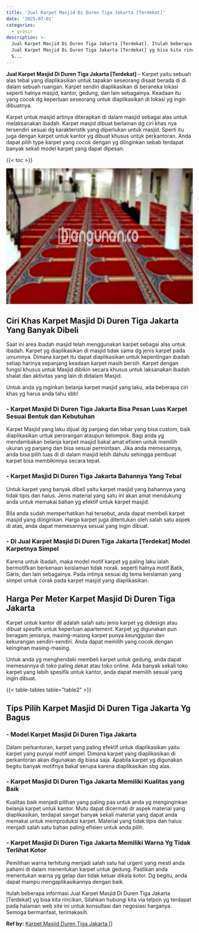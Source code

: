 ```yaml
---
title: 'Jual Karpet Masjid Di Duren Tiga Jakarta [Terdekat]'
date: '2025-07-01'
categories:
  - grosir
description: >-
  Jual Karpet Masjid Di Duren Tiga Jakarta [Terdekat]. Itulah beberapa informasi
  Jual Karpet Masjid Di Duren Tiga Jakarta [Terdekat] yg bisa kita rincikan,
  S...
---
```


**Jual Karpet Masjid Di Duren Tiga Jakarta \[Terdekat\]** – Karpet yaitu sebuah alas tebal yang diaplikasikan untuk tapakan seseorang disaat berada di di dalam sebuah ruangan. Karpet sendiri diaplikasikan di beraneka lokasi seperti halnya masjid, kantor, gedung, dan lain sebagainya. Keadaan itu yang cocok dg keperluan seseorang untuk diaplikasikan di lokasi yg ingin dibuatnya.

Karpet untuk masjid artinya diterapkan di dalam masjid sebagai alas untuk melaksanakan ibadah. Karpet masjid dibuat berlainan dg ciri khas nya tersendiri sesuai dg karakteristik yang diperlukan untuk masjid. Sperti itu juga dengan karpet untuk kantor yg dibuat khusus untuk perkantoran. Anda dapat pilih type karpet yang cocok dengan yg diinginkan sebab terdapat banyak sekali model karpet yang dapat dipesan.

{{< toc >}}

![Jual Karpet Masjid Di Duren Tiga Jakarta [Terdekat]](/images/grosir-karpet-murah-68.png)

## Ciri Khas Karpet Masjid Di Duren Tiga Jakarta Yang Banyak Dibeli

Saat ini area ibadah masjid telah menggunakan karpet sebagai alas untuk ibadah. Karpet yg diaplikasikan di masjid tidak sama dg jenis karpet pada umumnya. Dimana karpet itu dapat diaplikasikan untuk kepentingan ibadah setiap harinya sepanjang keadaan karpet masih bersih. Karpet dengan fungsi khusus untuk Masjid dibikin secara khusus untuk laksanakan ibadah shalat dan aktivitas yang lain di didalam Masjid.

Untuk anda yg inginkan belanja karpet masjid yang laku, ada beberapa ciri khas yg harus anda tahu sbb!

### \- Karpet Masjid Di Duren Tiga Jakarta Bisa Pesan Luas Karpet Sesuai Bentuk dan Kebutuhan

Karpet Masjid yang laku dijual dg panjang dan lebar yang bisa custom, baik diaplikasikan untuk perorangan ataupun kelompok. Bagi anda yg mendambakan belanja karpet masjid bakal amat efisien untuk memliih ukuran yg panjang dan bisa sesuai permintaan. Jika anda memesannya, anda bisa pilih luas di di dalam masjid lebih dahulu sehingga pembuat karpet bisa membikinnya secara tepat.

### \- Karpet Masjid Di Duren Tiga Jakarta Bahannya Yang Tebal

Untuk karpet yang banyak dibeli yaitu karpet masjid yang bahannya yang tidak tipis dan halus. Jenis material yang satu ini akan amat mendukung anda untuk memakai bahan yg efektif untuk karpet masjid.

Bila anda sudah memperhatikan hal tersebut, anda dapat membeli karpet masjid yang diinginkan. Harga karpet juga ditentukan oleh salah satu aspek di atas, anda dapat memesannya sesuai yang ingin dibuat.

### \- Di Jual Karpet Masjid Di Duren Tiga Jakarta \[Terdekat\] Model Karpetnya Simpel

Karena untuk ibadah, maka model motif karpet yg paling laku ialah bermotifkan berkenaan keislaman tidak norak. seperti halnya motif Batik, Garis, dan lain sebagainya. Pada intinya sesuai dg tema keislaman yang simpel untuk corak pada karpet masjid yang diaplikasikan.

## Harga Per Meter Karpet Masjid Di Duren Tiga Jakarta

Karpet untuk kantor dll adalah salah satu jenis karpet yg didesign atau dibuat spesifik untuk keperluan apartement. Karpet yg digunakan pun beragam jenisnya, masing-maisng karpet punya keunggulan dan kekurangan sendiri-sendiri. Anda dapat memilih yang cocok dengan keinginan masing-masing.

Untuk anda yg menghendaki membeli karpet untuk gedung, anda dapat memesannya di toko paling dekat atau toko online. Ada banyak sekali toko karpet yang lebih spesifik untuk kantor, anda dapat memilih sesuai yang ingin dibuat.

{{< table-tables table="table2" >}}

## Tips Pilih Karpet Masjid Di Duren Tiga Jakarta Yg Bagus

### \- Model Karpet Masjid Di Duren Tiga Jakarta

Dalam perkantoran, karpet yang paling efektif untuk diaplikasikan yaitu karpet yang punyai motif simpel. Dimana karpet yang diaplikasikan di perkantoran akan digunakan dg biasa saja. Apabila karpet yg digunakan begitu banyak motifnya bakal serupa karena diaplikasikan sbg alas.

### \- Karpet Masjid Di Duren Tiga Jakarta Memiliki Kualitas yang Baik

Kualitas baik menjadi pilihan yang paling pas untuk anda yg menginginkan belanja karpet untuk kantor. Mutu dapat dicermati dr aspek material yang diaplikasikan, terdapat sangat banyak sekali material yang dapat anda memakai untuk memproduksi karpet. Material yang tidak tipis dan halus menjadi salah satu bahan paling efisien untuk anda pilih.

### \- Karpet Masjid Di Duren Tiga Jakarta Memiliki Warna Yg Tidak Terlihat Kotor

Pemilihan warna terhitung menjadi salah satu hal urgent yang mesti anda pahami di dalam menentukan karpet untuk gedung. Pastikan anda menentukan warna yg gelap dan tidak keluar dikala kotor. Dg begitu, anda dapat mampu mengaplikasikannya dengan baik.

Itulah beberapa informasi Jual Karpet Masjid Di Duren Tiga Jakarta \[Terdekat\] yg bisa kita rincikan, Silahkan hubungi kita via telpon yg terdapat pada halaman web site ini untuk konsultasi dan negosiasi harganya. Semoga bermanfaat, terimakasih.

**Ref by:**  [Karpet Masjid Duren Tiga Jakarta []](https://id.wikipedia.org/wiki/Karpet)
